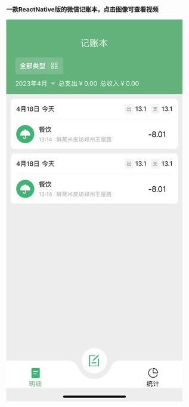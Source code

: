 ### 一款ReactNative版的微信记账本，点击图像可查看视频

[![Watch the video](screenshots/Simulator%20Screenshot%20-%20iPhone%2014%20-%202023-04-23%20at%2022.18.07.png)]([http://qiniu.felzx.cn/Kapture%202023-05-09%20at%2022.25.03.mp4]([http://qiniu.felzx.cn/Kapture%202023-05-09%20at%2022.25.03.mp4)http://qiniu.felzx.cn/Kapture%202023-05-09%20at%2022.25.03.mp4](http://qiniu.felzx.cn/Kapture%202023-05-09%20at%2022.25.03.mp4)http://qiniu.felzx.cn/Kapture%202023-05-09%20at%2022.25.03.mp4)
